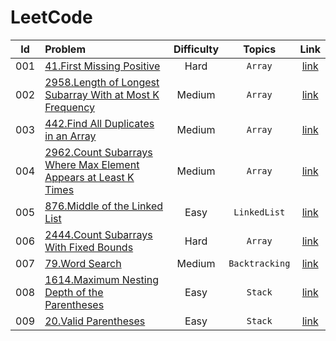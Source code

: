 # LeetCode

|Id|Problem|Difficulty|Topics|Link|
|:---:|:---|:---:|:---:|:---:|
|001|[41.First Missing Positive](solutions/001_first_missing_positive/first_missing_positive.go)|Hard|`Array`|[link](https://leetcode.com/problems/first-missing-positive/description)
|002|[2958.Length of Longest Subarray With at Most K Frequency](solutions/002_length_of_longest_subarray_with_at_most_k_frequency/length_of_longest_subarray_with_at_most_k_frequency.go)|Medium|`Array`|[link](https://leetcode.com/problems/length-of-longest-subarray-with-at-most-k-frequency/description/)
|003|[442.Find All Duplicates in an Array](solutions/003_find_all_duplicates_in_array/003_find_all_duplicates_in_array.go)|Medium|`Array`|[link](https://leetcode.com/problems/find-all-duplicates-in-an-array/description/)
|004|[2962.Count Subarrays Where Max Element Appears at Least K Times](solutions/004_count_subarrays_where_max_element_appears_at_least_k_times/004_count_subarrays_where_max_element_appears_at_least_k_times.go)|Medium|`Array`|[link](https://leetcode.com/problems/count-subarrays-where-max-element-appears-at-least-k-times/description/)
|005|[876.Middle of the Linked List](solutions/005_middle_of_the_linked_list/005_middle_of_the_linked_list.go)|Easy|`LinkedList`|[link](https://leetcode.com/problems/middle-of-the-linked-list/description/)
|006|[2444.Count Subarrays With Fixed Bounds](solutions/006_count_subarrays_with_fixed_bounds/006_count_subarrays_with_fixed_bounds.go)|Hard|`Array`|[link](https://leetcode.com/problems/count-subarrays-with-fixed-bounds/submissions/1222030570/)
|007|[79.Word Search](solutions/007_word_search/007_word_search.go)|Medium|`Backtracking`|[link](https://leetcode.com/problems/word-search/description/)
|008|[1614.Maximum Nesting Depth of the Parentheses](solutions/008_maximum_nesting_depth_of_the_parentheses/008_maximum_nesting_depth_of_the_parentheses.go)|Easy|`Stack`|[link](https://leetcode.com/problems/maximum-nesting-depth-of-the-parentheses/description/)
|009|[20.Valid Parentheses](solutions/009_valid_parentheses/009_valid_parentheses.go)|Easy|`Stack`|[link](https://leetcode.com/problems/valid-parentheses/description/)